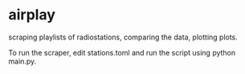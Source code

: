 # airplay
scraping playlists of radiostations, comparing the data, plotting plots.

To run the scraper, edit stations.toml and run the script using python main.py.
